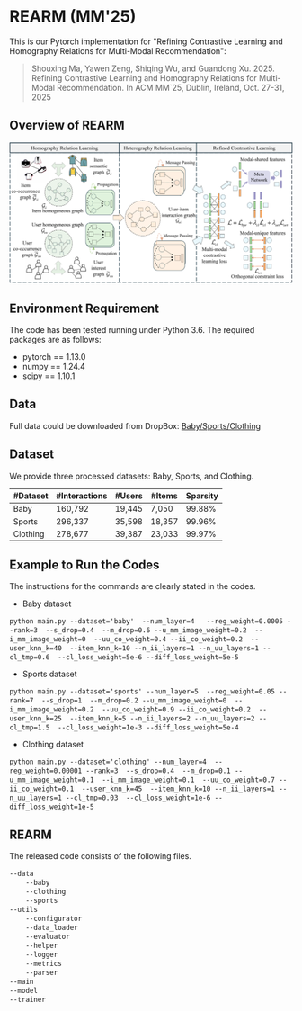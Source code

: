 
# REARM (MM'25)
This is our Pytorch implementation for "Refining Contrastive Learning and Homography Relations for Multi-Modal Recommendation":  
> Shouxing Ma, Yawen Zeng, Shiqing Wu, and Guandong Xu. 2025. Refining Contrastive Learning and Homography Relations for Multi-Modal Recommendation. In ACM MM`25, Dublin, Ireland, Oct. 27-31, 2025

## Overview of REARM
<p>
<img src="./images/model.pdf" width="800">
</p>

## Environment Requirement

The code has been tested running under Python 3.6. The required packages are as follows:

* pytorch == 1.13.0
* numpy == 1.24.4
* scipy == 1.10.1
## Data
Full data could be downloaded from DropBox: [Baby/Sports/Clothing](https://www.dropbox.com/scl/fo/ok1bso1v2gral5i3bq39p/h?rlkey=qtph647lid3d16mulv5rwvje6&dl=0)  

## Dataset

We provide three processed datasets: Baby, Sports, and Clothing.

| #Dataset   | #Interactions | #Users|#Items|Sparsity|
|  ----  | ----  | ----  |----  |----  |
|Baby|160,792|19,445|7,050|99.88%|
|Sports|296,337|35,598|18,357|99.96%|
|Clothing|278,677|39,387|23,033|99.97%|

## Example to Run the Codes

The instructions for the commands are clearly stated in the codes.

* Baby dataset
```
python main.py --dataset='baby'  --num_layer=4   --reg_weight=0.0005 --rank=3  --s_drop=0.4  --m_drop=0.6 --u_mm_image_weight=0.2  --i_mm_image_weight=0  --uu_co_weight=0.4 --ii_co_weight=0.2  --user_knn_k=40  --item_knn_k=10 --n_ii_layers=1 --n_uu_layers=1 --cl_tmp=0.6  --cl_loss_weight=5e-6 --diff_loss_weight=5e-5
```

* Sports dataset

```
python main.py --dataset='sports' --num_layer=5  --reg_weight=0.05 --rank=7  --s_drop=1  --m_drop=0.2 --u_mm_image_weight=0  --i_mm_image_weight=0.2  --uu_co_weight=0.9 --ii_co_weight=0.2  --user_knn_k=25  --item_knn_k=5 --n_ii_layers=2 --n_uu_layers=2 --cl_tmp=1.5  --cl_loss_weight=1e-3 --diff_loss_weight=5e-4
```

* Clothing dataset

```
python main.py --dataset='clothing' --num_layer=4  --reg_weight=0.00001 --rank=3  --s_drop=0.4  --m_drop=0.1 --u_mm_image_weight=0.1  --i_mm_image_weight=0.1  --uu_co_weight=0.7 --ii_co_weight=0.1  --user_knn_k=45  --item_knn_k=10 --n_ii_layers=1 --n_uu_layers=1 --cl_tmp=0.03  --cl_loss_weight=1e-6 --diff_loss_weight=1e-5
```






## REARM
The released code consists of the following files.
```
--data
    --baby
    --clothing
    --sports
--utils
    --configurator
    --data_loader
    --evaluator
    --helper
    --logger
    --metrics
    --parser              
--main
--model
--trainer
```
